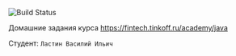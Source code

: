 ![Build Status](https://github.com/cyberpunkoff/tinkoff-java-backend-course/actions/workflows/build.yml/badge.svg)

Домашние задания курса https://fintech.tinkoff.ru/academy/java

Студент: `Ластин Василий Ильич`
